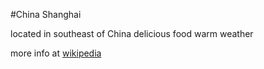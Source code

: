 #China Shanghai

located in southeast of China
delicious food
warm weather

more info at [wikipedia](https://en.wikipedia.org/wiki/Shanghai)


